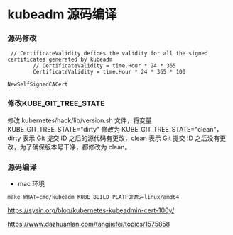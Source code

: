 # kubeadm 源码编译



### 源码修改

```
 // CertificateValidity defines the validity for all the signed certificates generated by kubeadm
        // CertificateValidity = time.Hour * 24 * 365
        CertificateValidity = time.Hour * 24 * 365 * 100
```



```
NewSelfSignedCACert
```



### 修改KUBE_GIT_TREE_STATE

修改 kubernetes/hack/lib/version.sh 文件，将变量 KUBE_GIT_TREE_STATE="dirty" 修改为 KUBE_GIT_TREE_STATE="clean"，dirty 表示 Git 提交 ID 之后的源代码有更改，clean 表示 Git 提交 ID 之后没有更改，为了确保版本号干净，都修改为 clean。



### 源码编译

- mac 环境

```
make WHAT=cmd/kubeadm KUBE_BUILD_PLATFORMS=linux/amd64
```









https://sysin.org/blog/kubernetes-kubeadmin-cert-100y/



https://www.dazhuanlan.com/tangjiefei/topics/1575858